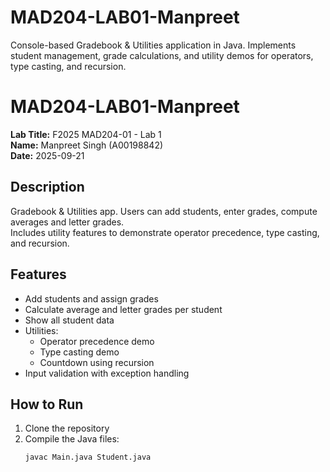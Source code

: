 # MAD204-LAB01-Manpreet
Console-based Gradebook &amp; Utilities application in Java. Implements student management, grade calculations, and utility demos for operators, type casting, and recursion.

# MAD204-LAB01-Manpreet

**Lab Title:** F2025 MAD204-01 - Lab 1  
**Name:** Manpreet Singh (A00198842)  
**Date:** 2025-09-21  

## Description
Gradebook & Utilities app. Users can add students, enter grades, compute averages and letter grades.  
Includes utility features to demonstrate operator precedence, type casting, and recursion.  

## Features
- Add students and assign grades
- Calculate average and letter grades per student
- Show all student data
- Utilities:
  - Operator precedence demo
  - Type casting demo
  - Countdown using recursion
- Input validation with exception handling

## How to Run
1. Clone the repository
2. Compile the Java files:
   ```bash
   javac Main.java Student.java
